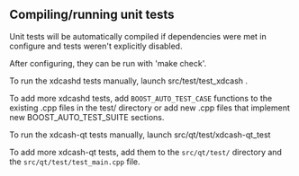 Compiling/running unit tests
------------------------------------

Unit tests will be automatically compiled if dependencies were met in configure
and tests weren't explicitly disabled.

After configuring, they can be run with 'make check'.

To run the xdcashd tests manually, launch src/test/test_xdcash .

To add more xdcashd tests, add `BOOST_AUTO_TEST_CASE` functions to the existing
.cpp files in the test/ directory or add new .cpp files that
implement new BOOST_AUTO_TEST_SUITE sections.

To run the xdcash-qt tests manually, launch src/qt/test/xdcash-qt_test

To add more xdcash-qt tests, add them to the `src/qt/test/` directory and
the `src/qt/test/test_main.cpp` file.
